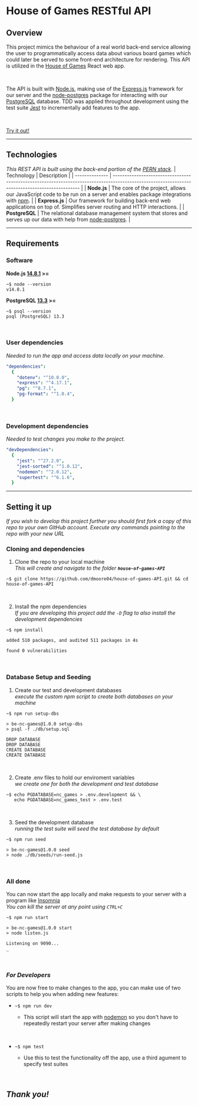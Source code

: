 # House of Games RESTful API

## Overview

This project mimics the behaviour of a real world back-end service allowing the user to programmatically access data about various board games which could later be served to some front-end architecture for rendering. This API is utilized in the [House of Games](https://github.com/dmoore04/house-of-games) React web app.

</br>

The API is built with [Node.js](https://nodejs.org/en/), making use of the [Express.js](https://expressjs.com/) framework for our server and the [node-postgres](https://node-postgres.com/) package for interacting with our [PostgreSQL](https://www.postgresql.org/) database. TDD was applied throughout development using the test suite [Jest](https://jestjs.io/) to incrementally add features to the app.

</br>

[Try it out!](https://board-games-api.herokuapp.com/api)

---

## Technologies

_This REST API is built using the back-end portion of the [PERN stack](https://www.geeksforgeeks.org/what-is-pern-stack/)._
| Technology | Description |
| -------------- | ---------------------------------------------------------------------------------------------------------------------------------------------- |
| **Node.js** | The core of the project, allows our JavaScript code to be run on a server and enables package integrations with [npm](https://www.npmjs.com/). |
| **Express.js** | Our framework for building back-end web applications on top of. Simplifies server routing and HTTP interactions. |
| **PostgreSQL** | The relational database management system that stores and serves up our data with help from [node-postgres](https://node-postgres.com/). |

---

## Requirements

### **Software**

**Node.js [14.8.1](https://nodejs.org/en/download/) >=**

```shell
~$ node --version
v14.8.1
```

**PostgreSQL [13.3](https://www.postgresql.org/docs/13/release-13-3.html) >=**

```shell
~$ psql --version
psql (PostgreSQL) 13.3
```

</br>

### **User dependencies**

_Needed to run the app and access data locally on your machine._

```yaml
"dependencies":
  {
    "dotenv": "^10.0.0",
    "express": "^4.17.1",
    "pg": "^8.7.1",
    "pg-format": "^1.0.4",
  }
```

</br>

### **Development dependencies**

_Needed to test changes you make to the project._

```yaml
"devDependencies":
  {
    "jest": "^27.2.0",
    "jest-sorted": "^1.0.12",
    "nodemon": "^2.0.12",
    "supertest": "^6.1.6",
  }
```

---

## Setting it up

_If you wish to develop this project further you should first fork a copy of this repo to your own GitHub account. Execute any commands pointing to the repo with your new URL_

### **Cloning and dependencies**

1. Clone the repo to your local machine </br>
   _This will create and navigate to the folder **`house-of-games-API`**_

```shell
~$ git clone https://github.com/dmoore04/house-of-games-API.git && cd house-of-games-API
```

</br>

2. Install the npm dependencies </br>
   _If you are developing this project add the `-D` flag to also install the development dependencies_

```shell
~$ npm install

added 510 packages, and audited 511 packages in 4s

found 0 vulnerabilities
```

</br>

### **Database Setup and Seeding**

1. Create our test and development databases </br>
   _execute the custom npm script to create both databases on your machine_

```shell
~$ npm run setup-dbs

> be-nc-games@1.0.0 setup-dbs
> psql -f ./db/setup.sql

DROP DATABASE
DROP DATABASE
CREATE DATABASE
CREATE DATABASE
```

</br>

2. Create .env files to hold our enviroment variables </br>
   _we create one for both the development and test database_

```shell
~$ echo PGDATABASE=nc_games > .env.development && \
   echo PGDATABASE=nc_games_test > .env.test
```

</br>

3. Seed the development database </br>
   _running the test suite will seed the test database by default_

```shell
~$ npm run seed

> be-nc-games@1.0.0 seed
> node ./db/seeds/run-seed.js
```

</br>

### **All done**

You can now start the app locally and make requests to your server with a program like [Insomnia](https://insomnia.rest/) </br>
_You can kill the server at any point using `CTRL+C`_

```shell
~$ npm run start

> be-nc-games@1.0.0 start
> node listen.js

Listening on 9090...
_
```

</br>

### _For Developers_

You are now free to make changes to the app, you can make use of two scripts to help you when adding new features:

- ```shell
  ~$ npm run dev
  ```

  - This script will start the app with [nodemon](https://www.npmjs.com/package/nodemon) so you don't have to repeatedly restart your server after making changes

    </br>

- ```shell
  ~$ npm test
  ```
  - Use this to test the functionality off the app, use a third agument to specify test suites

</br>

## **_Thank you!_**
